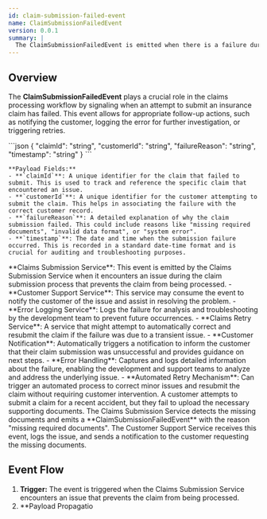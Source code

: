 ```yaml
---
id: claim-submission-failed-event
name: ClaimSubmissionFailedEvent
version: 0.0.1
summary: |
  The ClaimSubmissionFailedEvent is emitted when there is a failure during the claim submission process. This could occur due to validation errors, missing or incorrect information, or other issues that prevent the claim from being successfully submitted.
---
```


## Overview

The **ClaimSubmissionFailedEvent** plays a crucial role in the claims processing workflow by signaling when an attempt to submit an insurance claim has failed. This event allows for appropriate follow-up actions, such as notifying the customer, logging the error for further investigation, or triggering retries.

<AccordionGroup>
  <Accordion title="Event Payload">
    ```json
    {
      "claimId": "string",
      "customerId": "string",
      "failureReason": "string",
      "timestamp": "string"
    }
    ```
    
    **Payload Fields:**
    - **`claimId`**: A unique identifier for the claim that failed to submit. This is used to track and reference the specific claim that encountered an issue.
    - **`customerId`**: A unique identifier for the customer attempting to submit the claim. This helps in associating the failure with the correct customer record.
    - **`failureReason`**: A detailed explanation of why the claim submission failed. This could include reasons like "missing required documents", "invalid data format", or "system error".
    - **`timestamp`**: The date and time when the submission failure occurred. This is recorded in a standard date-time format and is crucial for auditing and troubleshooting purposes.
  </Accordion>

  <Accordion title="Emitted By">
    **Claims Submission Service**: This event is emitted by the Claims Submission Service when it encounters an issue during the claim submission process that prevents the claim from being processed.
  </Accordion>

  <Accordion title="Consumed By">
    - **Customer Support Service**: This service may consume the event to notify the customer of the issue and assist in resolving the problem.
    - **Error Logging Service**: Logs the failure for analysis and troubleshooting by the development team to prevent future occurrences.
    - **Claims Retry Service**: A service that might attempt to automatically correct and resubmit the claim if the failure was due to a transient issue.
  </Accordion>

  <Accordion title="Use Cases">
    - **Customer Notification**: Automatically triggers a notification to inform the customer that their claim submission was unsuccessful and provides guidance on next steps.
    - **Error Handling**: Captures and logs detailed information about the failure, enabling the development and support teams to analyze and address the underlying issue.
    - **Automated Retry Mechanism**: Can trigger an automated process to correct minor issues and resubmit the claim without requiring customer intervention.
  </Accordion>

  <Accordion title="Example Scenario">
    A customer attempts to submit a claim for a recent accident, but they fail to upload the necessary supporting documents. The Claims Submission Service detects the missing documents and emits a **ClaimSubmissionFailedEvent** with the reason "missing required documents". The Customer Support Service receives this event, logs the issue, and sends a notification to the customer requesting the missing documents.
  </Accordion>
</AccordionGroup>

## Event Flow

1. **Trigger:** The event is triggered when the Claims Submission Service encounters an issue that prevents the claim from being processed.
2. **Payload Propagatio
